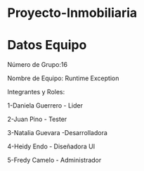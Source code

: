 # Proyecto-Inmobiliaria
# Datos Equipo
Número de Grupo:16

Nombre de Equipo: Runtime Exception

Integrantes y Roles:

1-Daniela Guerrero - Lider

2-Juan Pino - Tester

3-Natalia Guevara -Desarrolladora

4-Heidy Endo - Diseñadora UI

5-Fredy Camelo - Administrador

